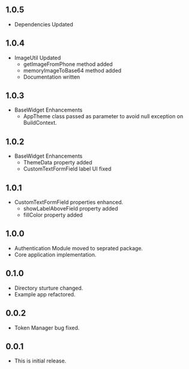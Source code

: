 ## 1.0.5

- Dependencies Updated

## 1.0.4

- ImageUtil Updated
  - getImageFromPhone method added
  - memoryImageToBase64 method added
  - Documentation written

## 1.0.3

- BaseWidget Enhancements
  - AppTheme class passed as parameter to avoid null exception on BuildContext.

## 1.0.2

- BaseWidget Enhancements
  - ThemeData property added
  - CustomTextFormField label UI fixed

## 1.0.1

- CustomTextFormField properties enhanced.
  - showLabelAboveField property added
  - fillColor property added

## 1.0.0

- Authentication Module moved to seprated package.
- Core application implementation.

## 0.1.0

- Directory sturture changed.
- Example app refactored.

## 0.0.2

- Token Manager bug fixed.

## 0.0.1

- This is initial release.
